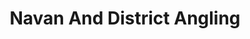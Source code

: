 ---
title: "Navan And District Angling"
address: "Clarkes Sports Den, Tringate Street, Navan (An Uaimh), Meath"
tel: "+353 (0)46 902 1130"
county: "Meath"
category: "Game Angling"
type: "Content"
lat: "53.652488708496094"
lng: "-6.686404228210449"
---